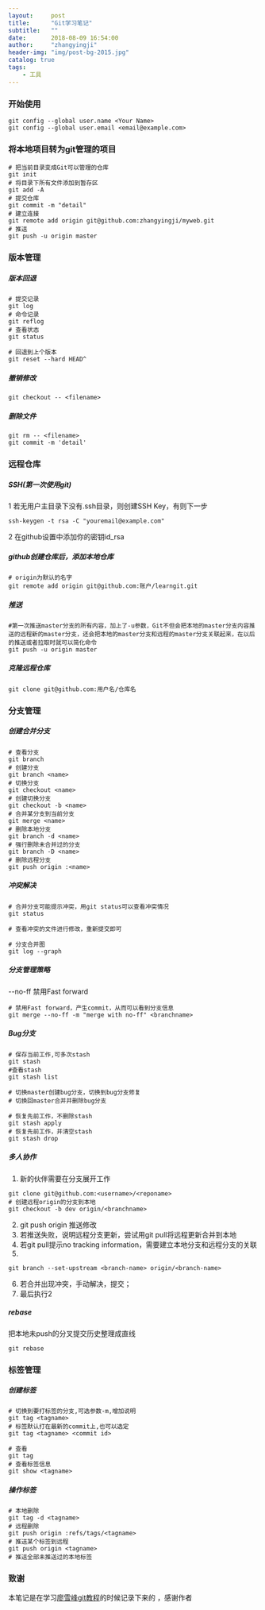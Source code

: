 ```yaml
---
layout:     post
title:      "Git学习笔记"
subtitle:   ""
date:       2018-08-09 16:54:00
author:     "zhangyingji"
header-img: "img/post-bg-2015.jpg"
catalog: true
tags:
    - 工具
---
```



### 开始使用

```
git config --global user.name <Your Name>
git config --global user.email <email@example.com>
```

### 将本地项目转为git管理的项目

```
# 把当前目录变成Git可以管理的仓库
git init
# 将目录下所有文件添加到暂存区
git add -A
# 提交仓库
git commit -m "detail"
# 建立连接
git remote add origin git@github.com:zhangyingji/myweb.git
# 推送
git push -u origin master
```

### 版本管理
##### 版本回退

```
# 提交记录
git log
# 命令记录
git reflog
# 查看状态
git status

# 回退到上个版本
git reset --hard HEAD^
```

##### 撤销修改

```
git checkout -- <filename>
```

##### 删除文件

```
git rm -- <filename>
git commit -m 'detail'
```

### 远程仓库
##### SSH(第一次使用git)

1 若无用户主目录下没有.ssh目录，则创建SSH Key，有则下一步

```
ssh-keygen -t rsa -C "youremail@example.com"
```

2 在github设置中添加你的密钥id_rsa

##### github创建仓库后，添加本地仓库

```
# origin为默认的名字
git remote add origin git@github.com:账户/learngit.git
```

##### 推送

```
#第一次推送master分支的所有内容，加上了-u参数，Git不但会把本地的master分支内容推送的远程新的master分支，还会把本地的master分支和远程的master分支关联起来，在以后的推送或者拉取时就可以简化命令
git push -u origin master
```

##### 克隆远程仓库

```
git clone git@github.com:用户名/仓库名
```

### 分支管理
##### 创建合并分支

```
# 查看分支
git branch
# 创建分支
git branch <name>
# 切换分支
git checkout <name>
# 创建切换分支
git checkout -b <name>
# 合并某分支到当前分支
git merge <name>
# 删除本地分支
git branch -d <name>
# 强行删除未合并过的分支
git branch -D <name>
# 删除远程分支
git push origin :<name>
```

##### 冲突解决

```
# 合并分支可能提示冲突，用git status可以查看冲突情况
git status

# 查看冲突的文件进行修改，重新提交即可

# 分支合并图
git log --graph
```

##### 分支管理策略

--no-ff 禁用Fast forward

```
# 禁用Fast forward，产生commit，从而可以看到分支信息
git merge --no-ff -m "merge with no-ff" <branchname>
```

##### Bug分支

```
# 保存当前工作,可多次stash
git stash
#查看stash
git stash list

# 切换master创建bug分支，切换到bug分支修复
# 切换回master合并并删除bug分支

# 恢复先前工作，不删除stash
git stash apply
# 恢复先前工作，并清空stash
git stash drop
```

##### 多人协作

1. 新的伙伴需要在分支展开工作

```
git clone git@github.com:<username>/<reponame>
# 创建远程origin的分支到本地
git checkout -b dev origin/<branchname>
```

2. git push origin <branchname>推送修改
3. 若推送失败，说明远程分支更新，尝试用git pull将远程更新合并到本地
4. 若git pull提示no tracking information，需要建立本地分支和远程分支的关联
5. 
```
git branch --set-upstream <branch-name> origin/<branch-name>
```

6. 若合并出现冲突，手动解决，提交；
7. 最后执行2

##### rebase

把本地未push的分叉提交历史整理成直线

```
git rebase
```

### 标签管理
##### 创建标签

```
# 切换到要打标签的分支,可选参数-m,增加说明
git tag <tagname>
# 标签默认打在最新的commit上,也可以选定
git tag <tagname> <commit id>

# 查看
git tag
# 查看标签信息
git show <tagname>
```

##### 操作标签

```
# 本地删除
git tag -d <tagname>
# 远程删除
git push origin :refs/tags/<tagname>
# 推送某个标签到远程
git push origin <tagname>
# 推送全部未推送过的本地标签
```

### 致谢

本笔记是在学习[廖雪峰git教程](https://www.liaoxuefeng.com)的时候记录下来的
，感谢作者



